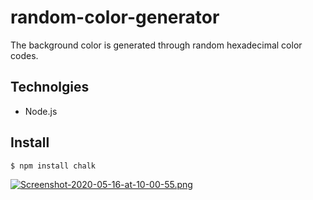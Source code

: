 # random-color-generator

The background color is generated through random hexadecimal color codes.

## Technolgies

- Node.js

## Install

``` $ npm install chalk ```


[![Screenshot-2020-05-16-at-10-00-55.png](https://i.postimg.cc/V6fYvSCq/Screenshot-2020-05-16-at-10-00-55.png)](https://postimg.cc/zLQmPGpv)

